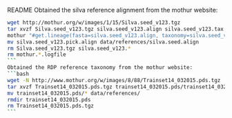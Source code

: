 README
Obtained the silva reference alignment from the mothur website:
```bash
wget http://mothur.org/w/images/1/15/Silva.seed_v123.tgz
tar xvzf Silva.seed_v123.tgz silva.seed_v123.align silva.seed_v123.tax
mothur "#get.lineage(fasta=silva.seed_v123.align, taxonomy=silva.seed_v123.tax, taxon=Bacteria);degap.seqs(fasta=silva.seed_v123.pick.align, processors=8)"
mv silva.seed_v123.pick.align data/references/silva.seed.align
rm Silva.seed_v123.tgz silva.seed_v123.*
rm mothur.*.logfile
`​``
Obtained the RDP reference taxonomy from the mothur website:
```bash
wget -N http://www.mothur.org/w/images/8/88/Trainset14_032015.pds.tgz
tar xvzf Trainset14_032015.pds.tgz trainset14_032015.pds/trainset14_032015.pds.*
mv trainset14_032015.pds/* data/references/
rmdir trainset14_032015.pds
rm Trainset14_032015.pds.tgz
`​``

